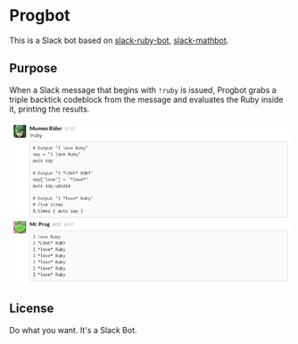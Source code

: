 # Progbot
This is a Slack bot based on [slack-ruby-bot](https://github.com/dblock/slack-ruby-bot), [slack-mathbot](https://github.com/dblock/slack-mathbot).

## Purpose

When a Slack message that begins with `!ruby` is issued, Progbot grabs a triple backtick codeblock from the message and evaluates the Ruby inside it, printing the results.

![](assets/example.png "Screenshot")

## License

Do what you want. It's a Slack Bot.
